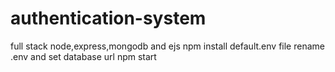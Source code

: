 # authentication-system
full stack
node,express,mongodb and ejs
npm install
default.env file rename .env and set database url
 npm start
 
